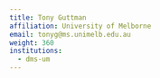 ```yaml
---
title: Tony Guttman
affiliation: University of Melborne
email: tonyg@ms.unimelb.edu.au
weight: 360
institutions:
  - dms-um
---
```


